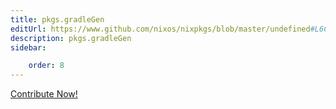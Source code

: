```yaml
---
title: pkgs.gradleGen
editUrl: https://www.github.com/nixos/nixpkgs/blob/master/undefined#L6C5
description: pkgs.gradleGen
sidebar:

    order: 8
---
```


<a href="https://www.github.com/nixos/nixpkgs/blob/master/undefined#L6C5">Contribute Now!</a>




